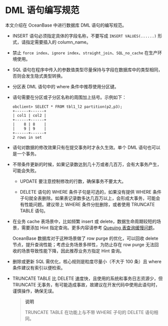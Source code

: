 # DML 语句编写规范

本文介绍在 OceanBase 中进行数据库 DML 语句的编写规范。

* INSERT 语句必须指定具体的字段名称，不要写成 `INSERT VALUES(......)` 形式，请指定需要插入的 column_name。

* 禁止 `force index`、`ignore index`、`straight_join`、`SQL_no_cache` 在生产环境使用。

* SQL 语句在程序中传入的参数值类型尽量保持与字段在数据库中的类型相同，否则会发生隐式类型转换。

* 分区表 DML 语句中的 where 条件中推荐使用分区键。

* 语句需要在分区或子分区名称的周围加上括号。示例如下：

  ```unknow
  obclient> SELECT * FROM tbl1_l2 partition(p2,p3);
  +------+------+
  | col1 | col2 |
  +------+------+
  |    8 | 8    |
  |    9 | 9    |
  +------+------+
  2 rows in set
  ```

* 语句对数据的修改效果只有在提交事务时才永久生效。单个 DML 语句也可以是一个事务。

* 不带条件更新的时候，如果记录数达到几十万或者几百万，会有大事务产生，可能会失败。

  * UPDATE 要注意控制修改的行数，确保事务不要太大。

  * DELETE 语句的 WHERE 条件子句是可选的，如果没有提供 WHERE 条件子句就全表删除。如果表记录数多达几百万以上，会形成大事务，可能会有性能问题。建议带上 WHERE 条件分批删除，或者使用 TRUNCATE TABLE 语句。

* 在业务 cache 表场景中，比如频繁 insert 或 delete，数据生命周期较短的场景，需要添加 Hint 指定查询。更多内容请参考 [Queuing 表查询缓慢问题](https://www.oceanbase.com/docs/oceanbase-database/oceanbase-database/V3.2.3/query-slow-queues)。

  OceanBase 数据库对于这种场景做了 row purge 的优化，可以回收 delete 节点，提升查询性能；考虑业务场景多样性，为防止存在 row purge 无法回收的场景导致性能下降，因此推荐业务方指定 Hint 查询。
  
* 删除或更新 SQL 需优化，核心规则是粒度尽量小（不大于 100 条）且 where 条件建议有索引以便检索。

* TRUNCATE TABLE 比 DELETE 速度快，且使用的系统和事务日志资源少，但 TRUNCATE 无事务，有可能造成事故，故建议在开发代码中使用此语句时，谨慎操作，确保无误。

  >**说明**
  >
  >TRUNCATE TABLE 在功能上与不带 WHERE 子句的 DELETE 语句相同。
  